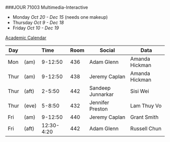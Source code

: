 
###JOUR 71003 Multimedia-Interactive

* Monday *Oct 20 - Dec 15*  (needs one makeup)
* Thursday *Oct 9 - Dec 18* 
* Friday *Oct 10 - Dec 19*

[Academic Calendar](http://cuny.edu/academics/calendars.html)


Day |     | Time    | Room| Social            | Data           
----|-----|:--------|-----|-------------------|-------------
Mon |(am) | 9-12:50 | 436 | Adam Glenn        | Amanda Hickman  
Thur|(am) | 9-12:50 | 438 | Jeremy Caplan     | Amanda Hickman
Thur|(aft)| 2-5:50  | 442 | Sandeep Junnarkar | Sisi Wei
Thur|(eve)| 5-8:50  | 432 |Jennifer Preston   | Lam Thuy Vo  
Fri |(am) | 9-12:50 | 440 | Jeremy Caplan     | Grant Smith
Fri |(aft)| 12:30-4:20| 442 | Adam Glenn      | Russell Chun  





